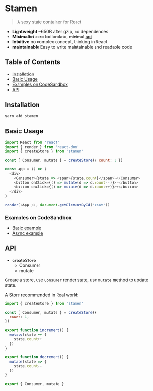 # Stamen

> A sexy state container for React

- **Lightweight** ~650B after gzip, no dependences
- **Minimalist** zero boilerplate, minimal [api](#api)
- **Intuitive** no complex concept, thinking in React
- **maintainable** Easy to write maintainable and readable code


## Table of Contents

- [Installation](#installation)
- [Basic Usage](#basic-Usage)
- [Examples on CodeSandbox](#examples-on-codeSandbox)
- [API](#api)

## Installation

```sh
yarn add stamen
```

## Basic Usage

```js
import React from 'react'
import { render } from 'react-dom'
import { createStore } from 'stamen'

const { Consumer, mutate } = createStore({ count: 1 })

const App = () => (
  <div>
    <Consumer>{state => <span>{state.count}</span>}</Consumer>
    <button onClick={() => mutate(d => d.count--)}>-</button>
    <button onClick={() => mutate(d => d.count++)}>+</button>
  </div>
)

render(<App />, document.getElementById('root'))
```

### Examples on CodeSandbox

- [Basic example](https://codesandbox.io/s/0vrrlkjx5w) 
- [Async example](https://codesandbox.io/s/kmq65p3l97)



## API

- createStore
  - Consumer
  - mutate

Create a store, use `Consumer` render state, use `mutate` method to update state. 

A Store recommended in Real world:

```js
import { createStore } from 'stamen'

const { Consumer, mutate } = createStore({
  count: 1,
})

export function increment() {
  mutate(state => {
    state.count++
  })
}

export function decrement() {
  mutate(state => {
    state.count--
  })
}

export { Consumer, mutate }
```